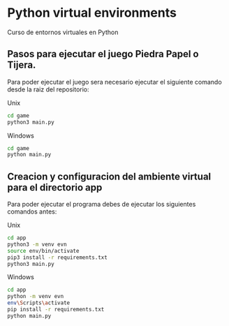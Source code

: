 # Python virtual environments
Curso de entornos virtuales en Python

## Pasos para ejecutar el juego Piedra Papel o Tijera.
Para poder ejecutar el juego sera necesario ejecutar el siguiente comando desde la raiz del repositorio:

Unix
```sh
cd game
python3 main.py
```

Windows
```sh
cd game
python main.py
```

## Creacion y configuracion del ambiente virtual para el directorio app
Para poder ejecutar el programa debes de ejecutar los siguientes comandos antes:

Unix
```sh
cd app
python3 -m venv evn
source env/bin/activate
pip3 install -r requirements.txt
python3 main.py
```

Windows
```sh
cd app
python -m venv evn
env\Scripts\activate
pip install -r requirements.txt
python main.py
```
